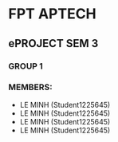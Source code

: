 # FPT APTECH
## ePROJECT SEM 3
### GROUP 1
### MEMBERS: 
- LE MINH (Student1225645)  
- LE MINH (Student1225645)
- LE MINH (Student1225645) 
- LE MINH (Student1225645)

